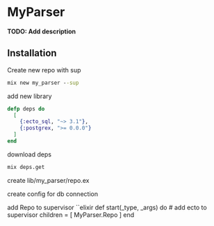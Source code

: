# MyParser

**TODO: Add description**

## Installation

Create new repo with sup
```cmd
mix new my_parser --sup
```

add new library
```elixir
defp deps do
  [
    {:ecto_sql, "~> 3.1"},
    {:postgrex, ">= 0.0.0"}
  ]
end
```
download deps
```cmd
mix deps.get
```

create lib/my_parser/repo.ex

create config for db connection

add Repo to supervisor
``elixir
def start(_type, _args) do
    # add ecto to supervisor
    children = [
      MyParser.Repo
    ]
end
```
